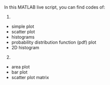 In this MATLAB live script, you can find codes of:

1)
- simple plot
- scatter plot
- histograms
- probability distribution function (pdf) plot
- 2D histogram

2)
- area plot
- bar plot
- scatter plot matrix
